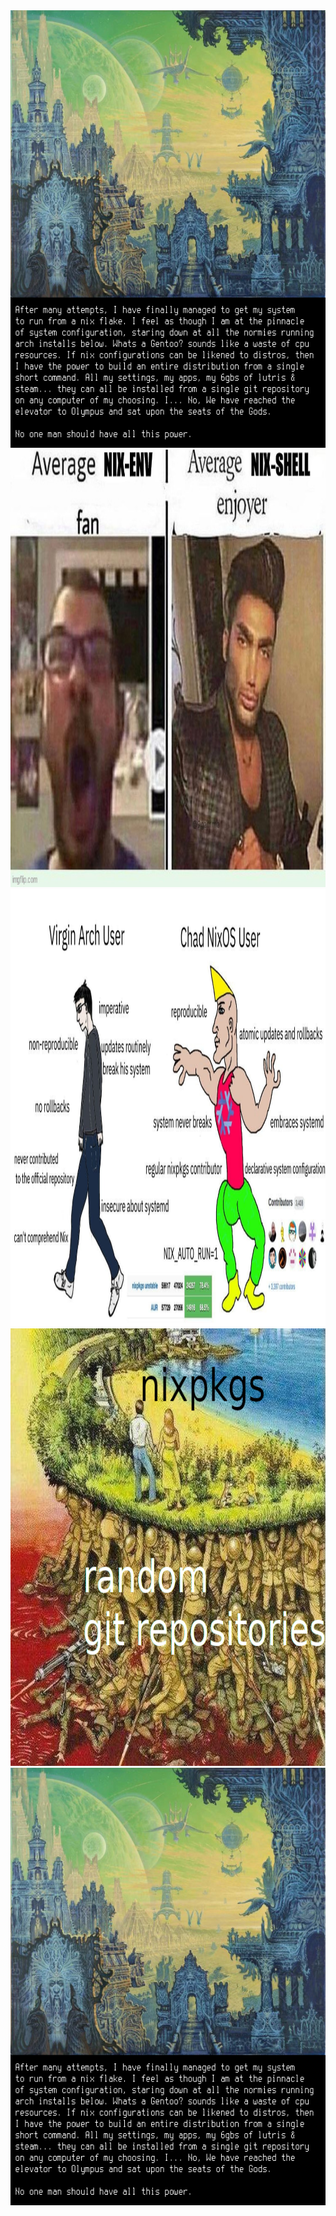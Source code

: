 <img height="700" src="pinnacle-of-system-configuration.png"/>
<img height="700" src="nixenv-vs-nixshell.png"/>
<img height="700" src="virgin-arch-vs-chad-nixos.png"/>
<img height="700" src="random-repos.png"/>
<img height="700" src="pinnacle-of-system-configuration.png"/>